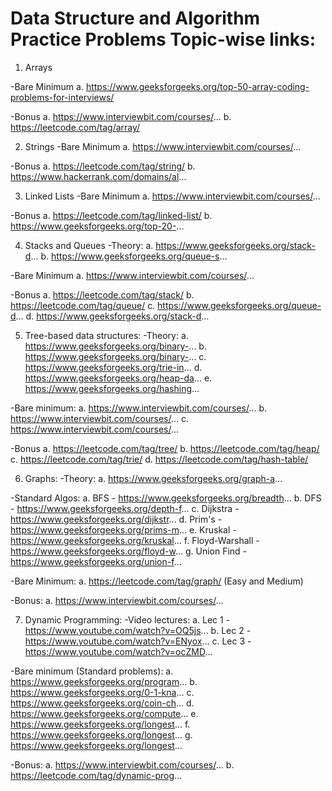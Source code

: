 # Data Structure and Algorithm Practice Problems Topic-wise links:

1. Arrays

-Bare Minimum
a. https://www.geeksforgeeks.org/top-50-array-coding-problems-for-interviews/

-Bonus
a. https://www.interviewbit.com/courses/...
b. https://leetcode.com/tag/array/


2. Strings
-Bare Minimum
a. https://www.interviewbit.com/courses/...

-Bonus
a. https://leetcode.com/tag/string/
b. https://www.hackerrank.com/domains/al...


3. Linked Lists
-Bare Minimum
a. https://www.interviewbit.com/courses/...

-Bonus
a. https://leetcode.com/tag/linked-list/
b. https://www.geeksforgeeks.org/top-20-...

4. Stacks and Queues
-Theory:
a. https://www.geeksforgeeks.org/stack-d...
b. https://www.geeksforgeeks.org/queue-s...

-Bare Minimum
a. https://www.interviewbit.com/courses/...

-Bonus
a. https://leetcode.com/tag/stack/
b. https://leetcode.com/tag/queue/
c. https://www.geeksforgeeks.org/queue-d...
d. https://www.geeksforgeeks.org/stack-d...

5. Tree-based data structures:
-Theory:
a. https://www.geeksforgeeks.org/binary-...
b. https://www.geeksforgeeks.org/binary-...
c. https://www.geeksforgeeks.org/trie-in...
d. https://www.geeksforgeeks.org/heap-da...
e. https://www.geeksforgeeks.org/hashing...

-Bare minimum:
a. https://www.interviewbit.com/courses/...
b. https://www.interviewbit.com/courses/...
c. https://www.interviewbit.com/courses/...

-Bonus
a. https://leetcode.com/tag/tree/
b. https://leetcode.com/tag/heap/
c. https://leetcode.com/tag/trie/
d. https://leetcode.com/tag/hash-table/


6. Graphs:
-Theory:
a. https://www.geeksforgeeks.org/graph-a...

-Standard Algos:
a. BFS - https://www.geeksforgeeks.org/breadth...
b. DFS - https://www.geeksforgeeks.org/depth-f...
c. Dijkstra - https://www.geeksforgeeks.org/dijkstr...
d. Prim's - https://www.geeksforgeeks.org/prims-m...
e. Kruskal - https://www.geeksforgeeks.org/kruskal...
f. Floyd-Warshall - https://www.geeksforgeeks.org/floyd-w...
g. Union Find - https://www.geeksforgeeks.org/union-f...


-Bare Minimum:
a. https://leetcode.com/tag/graph/ (Easy and Medium)

-Bonus:
a. https://www.interviewbit.com/courses/...


7. Dynamic Programming:
-Video lectures:
a. Lec 1 - https://www.youtube.com/watch?v=OQ5js...
b. Lec 2 - https://www.youtube.com/watch?v=ENyox...
c. Lec 3 - https://www.youtube.com/watch?v=ocZMD...

-Bare minimum (Standard problems):
a. https://www.geeksforgeeks.org/program...
b. https://www.geeksforgeeks.org/0-1-kna...
c. https://www.geeksforgeeks.org/coin-ch...
d. https://www.geeksforgeeks.org/compute...
e. https://www.geeksforgeeks.org/longest...
f. https://www.geeksforgeeks.org/longest...
g. https://www.geeksforgeeks.org/longest...


-Bonus:
a. https://www.interviewbit.com/courses/...
b. https://leetcode.com/tag/dynamic-prog...

 
